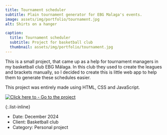 ```yaml
---
title: Tournament scheduler
subtitle: Plain tournament generator for EBG Malaga's events.
image: assets/img/portfolio/tournament.jpg
alt: Shirts on a hanger

caption:
  title: Tournament scheduler
  subtitle: Project for basketball club
  thumbnail: assets/img/portfolio/tournament.jpg
---
```

This is a small project, that came up as a help for tournament managers in my basketball club EBG Málaga. In this club they used to create the leagues and brackets manually, so I decided to create this is little web app to help them to generate these schedules easier.

This project was entirely made using HTML, CSS and JavaScript.

[![Click here to - Go to the project](https://img.shields.io/static/v1?label=Click+here+to&message=Go+to+the+project&color=54bfff&style=for-the-badge)](pages/teams-scheduler)

{:.list-inline}
- Date: December 2024
- Client: Basketball club
- Category: Personal project

